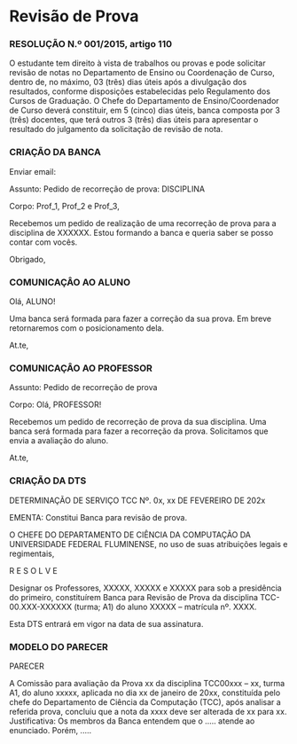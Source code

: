# Revisão de Prova 

### RESOLUÇÃO N.º 001/2015, artigo 110 
O estudante tem direito à vista de trabalhos ou provas e pode solicitar revisão de notas no Departamento de Ensino ou Coordenação de Curso, dentro de, no máximo, 03 (três) dias úteis após a divulgação dos resultados, conforme disposições estabelecidas pelo Regulamento dos Cursos de Graduação.
O Chefe do Departamento de Ensino/Coordenador de Curso deverá constituir, em 5 (cinco) dias úteis, banca composta por 3 (três) docentes, que terá outros 3 (três) dias úteis para apresentar o resultado do julgamento da solicitação de revisão de nota.

### CRIAÇÃO DA BANCA

Enviar email:

Assunto: 
Pedido de recorreção de prova: DISCIPLINA

Corpo:
Prof_1, Prof_2 e Prof_3,

Recebemos um pedido de realização de uma recorreção de prova para a disciplina de XXXXXX. Estou formando a banca e queria saber se posso contar com vocês. 

Obrigado,

### COMUNICAÇÂO AO ALUNO

Olá, ALUNO!

Uma banca será formada para fazer a correção da sua prova. Em breve retornaremos com o posicionamento dela.

At.te,

### COMUNICAÇÂO AO PROFESSOR

Assunto: 
Pedido de recorreção de prova

Corpo:
Olá, PROFESSOR!

Recebemos um pedido de recorreção de prova da sua disciplina. Uma banca será formada para fazer a recorreção da prova. Solicitamos que envia a avaliação do aluno.

At.te,

### CRIAÇÃO DA DTS

DETERMINAÇÃO DE SERVIÇO TCC Nº. 0x,  xx DE FEVEREIRO DE 202x

EMENTA: Constitui Banca para revisão de prova.

O CHEFE DO DEPARTAMENTO DE CIÊNCIA DA COMPUTAÇÃO DA UNIVERSIDADE FEDERAL FLUMINENSE, no uso de suas atribuições legais e regimentais,

R E S O L V E 

Designar os Professores, XXXXX, XXXXX e XXXXX para sob a presidência do primeiro, constituírem  Banca para Revisão de Prova da disciplina TCC-00.XXX-XXXXXX (turma; A1) do aluno XXXXX – matrícula nº. XXXX.

Esta DTS entrará em vigor na data de sua assinatura.

### MODELO DO PARECER

PARECER

A Comissão para avaliação da Prova xx da disciplina TCC00xxx – xx, turma A1, do aluno xxxxx, aplicada no dia xx de janeiro de 20xx, constituída pelo chefe do Departamento de Ciência da Computação (TCC), após analisar a referida prova, concluiu que a nota da xxxx deve ser alterada de xx para xx.
Justificativa: Os membros da Banca entendem que o ..... atende ao enunciado. Porém, .....

